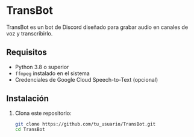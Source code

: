 # TransBot

TransBot es un bot de Discord diseñado para grabar audio en canales de voz y transcribirlo.

## Requisitos

- Python 3.8 o superior
- `ffmpeg` instalado en el sistema
- Credenciales de Google Cloud Speech-to-Text (opcional)

## Instalación

1. Clona este repositorio:
   ```bash
   git clone https://github.com/tu_usuario/TransBot.git
   cd TransBot
